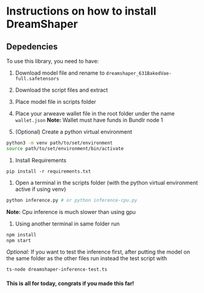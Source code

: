 # Instructions on how to install DreamShaper

## Depedencies
To use this library, you need to have:


1. Download model file and rename to `dreamshaper_631BakedVae-full.safetensors`

2. Download the script files and extract

3. Place model file in scripts folder 

4. Place your arweave wallet file in the root folder under the name `wallet.json`
**Note:** Wallet must have funds in Bundlr node 1

5. (Optional) Create a python virtual environment
```sh
python3 -m venv path/to/set/environment
source path/to/set/environment/bin/activate
```

1. Install Requirements
```
pip install -r requirements.txt
```
1. Open a terminal in the scripts folder (with the python virtual environment active if using venv)
```sh
python inference.py # or python inference-cpu.py
```
**Note:** Cpu inference is much slower than using gpu

1. Using another terminal in same folder run
```sh
npm install
npm start
```

*Optional:* If you want to test the inference first, after putting the model on the same folder as the other files run instead the test script with

```bash
ts-node dreamshaper-inference-test.ts
```

#### This is all for today, congrats if you made this far!
